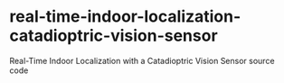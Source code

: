 # real-time-indoor-localization-catadioptric-vision-sensor
Real-Time Indoor Localization with a Catadioptric Vision Sensor source code
